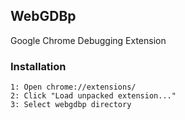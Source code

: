 ## WebGDBp
Google Chrome Debugging Extension

### Installation

    1: Open chrome://extensions/
    2: Click "Load unpacked extension..."
    3: Select webgdbp directory
